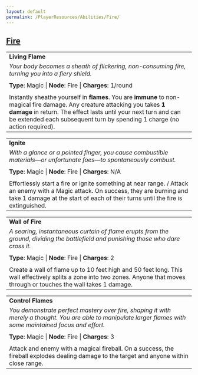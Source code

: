 ```yaml
---
layout: default
permalink: /PlayerResources/Abilities/Fire/
---
```

## [Fire](#Fire)

|                                                                                                                                                                                                                                                                             |
| :-------------------------------------------------------------------------------------------------------------------------------------------------------------------------------------------------------------------------------------------------------------------------- |
| **Living Flame**                                                                                                                                                                                                                                                            |
| *Your body becomes a sheath of flickering, non-consuming fire, turning you into a fiery shield.*                                                                                                                                                                            |
|                                                                                                                                                                                                                                                                             |
| **Type**: Magic \| **Node**: Fire \| **Charges**: 1/round                                                                                                                                                                                                                   |
|                                                                                                                                                                                                                                                                             |
| Instantly sheathe yourself in **flames**. You are **immune** to non-magical fire damage. Any creature attacking you takes **1 damage** in return. The effect lasts until your next turn and can be extended each subsequent turn by spending 1 charge (no action required). |

|                                                                                                                                                            |
| :--------------------------------------------------------------------------------------------------------- |
| **Ignite** |
| *With a glance or a pointed finger, you cause combustible materials—or unfortunate foes—to spontaneously combust.* |
| |
| **Type**: Magic \| **Node**: Fire \| **Charges**: N/A |
| |
| Effortlessly start a fire or ignite something at near range. / Attack an enemy with a Magic attack. On success, they are burning and take 1 damage at the start of each of their turns until the fire is extinguished. |

|                                                                                                                                                            |
| :--------------------------------------------------------------------------------------------------------- |
| **Wall of Fire** |
| *A searing, instantaneous curtain of flame erupts from the ground, dividing the battlefield and punishing those who dare cross it.* |
| |
| **Type**: Magic \| **Node**: Fire \| **Charges**: 2 |
| |
| Create a wall of flame up to 10 feet high and 50 feet long. This wall effectively splits a zone into two zones. Anyone that moves through or touches the wall takes 1 damage. |

|                                                                                                                                                                |
| :------------------------------------------------------------------------------------------------------------------------------------------------------------- |
| **Control Flames**                                                                                                                                             |
| *You demonstrate perfect mastery over fire, shaping it with merely a thought. You are able to manipulate larger flames with some maintained focus and effort.* |
|                                                                                                                                                                |
| **Type**: Magic \| **Node**: Fire \| **Charges**: 3                                                                                                            |
|                                                                                                                                                                |
| Attack and enemy with a magical fireball. On a success, the fireball explodes dealing damage to the target and anyone within close range.                      |